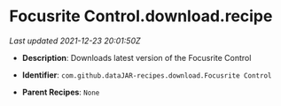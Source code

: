 # Focusrite Control.download.recipe

_Last updated 2021-12-23 20:01:50Z_

- **Description**: Downloads latest version of the Focusrite Control

- **Identifier**: `com.github.dataJAR-recipes.download.Focusrite Control`

- **Parent Recipes**: `None`
